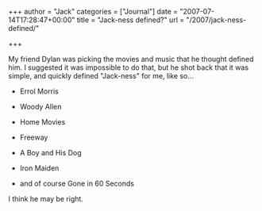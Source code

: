 +++
author = "Jack"
categories = ["Journal"]
date = "2007-07-14T17:28:47+00:00"
title = "Jack-ness defined?"
url = "/2007/jack-ness-defined/"

+++

My friend Dylan was picking the movies and music that he thought defined him. I suggested it was impossible to do that, but he shot back that it was simple, and quickly defined "Jack-ness" for me, like so&#8230; 

  * Errol Morris


  * Woody Allen


  * Home Movies


  * Freeway


  * A Boy and His Dog


  * Iron Maiden


  * and of course Gone in 60 Seconds

I think he may be right.